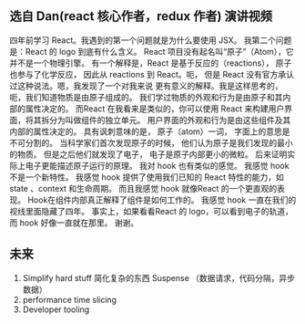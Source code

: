 ## 选自 Dan(react 核心作者，redux 作者) 演讲视频
四年前学习 React。我遇到的第一个问题就是为什么要使用 JSX。
我第二个问题是：React 的 logo 到底有什么含义。
React 项目没有起名叫“原子”（Atom），它并不是一个物理引擎。
有一个解释是，React 是基于反应的（reactions），
原子也参与了化学反应，
因此从 reactions 到 React。呃，
但是 React 没有官方承认过这种说法。嗯，我发现了一个对我来说
更有意义的解释。我是这样思考的，呃，我们知道物质是由原子组成的。
我们学过物质的外观和行为是由原子和其内部的属性决定的。
而React 在我看来是类似的，你可以使用 React 来构建用户界面，将其拆分为叫做组件的独立单元。
用户界面的外观和行为是由这些组件及其内部的属性决定的。
具有讽刺意味的是，
原子（atom）一词，
字面上的意思是不可分割的。
当科学家们首次发现原子的时候，
他们认为原子是我们发现的最小的物质。
但是之后他们就发现了电子，
电子是原子内部更小的微粒。
后来证明实际上电子更能描述原子运行的原理。
我对 hook 也有类似的感觉。
我感觉 hook 不是一个新特性。
我感觉 hook 提供了使用我们已知的 React 特性的能力，如 state 、context 和生命周期。
而且我感觉 hook 就像React 的一个更直观的表现。
Hook在组件内部真正解释了组件是如何工作的。
我感觉 hook 一直在我们的视线里面隐藏了四年。
事实上，如果看看React 的 logo，可以看到电子的轨道，而 hook 好像一直就在那里。
谢谢。


## 未来
1. Simplify hard stuff 简化复杂的东西 
  Suspense （数据请求，代码分隔，异步数据）
2. performance
  time slicing
3. Developer tooling